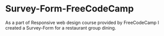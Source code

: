 # Survey-Form-FreeCodeCamp
As a part of Responsive web design course provided by FreeCodeCamp I created a Survey-Form for a restaurant group dining. 
